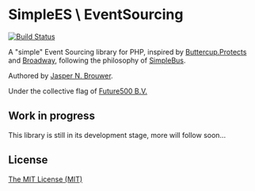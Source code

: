 # SimpleES \ EventSourcing

[![Build Status](https://travis-ci.org/simple-es/event-sourcing.svg?branch=master)](https://travis-ci.org/simple-es/event-sourcing)

A "simple" Event Sourcing library for PHP, inspired by [Buttercup.Protects][buttercup] and [Broadway][broadway], following the philosophy of [SimpleBus][simplebus].

Authored by [Jasper N. Brouwer][jaspernbrouwer].

Under the collective flag of [Future500 B.V.][f500]

## Work in progress

This library is still in its development stage, more will follow soon...

## License

[The MIT License (MIT)][license]


[broadway]: https://github.com/qandidate-labs/broadway
[buttercup]: https://buttercup-php.github.io/protects/
[f500]: https://github.com/f500
[jaspernbrouwer]: https://github.com/jaspernbrouwer
[license]: https://github.com/simple-es/event-sourcing/blob/master/LICENSE
[simplebus]: https://github.com/SimpleBus
